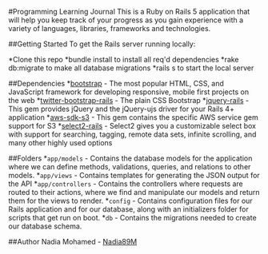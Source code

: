#Programming Learning Journal 
 This is a Ruby on Rails 5 application that will help you keep track of your progress as you gain experience with a variety of languages, libraries, frameworks and technologies.

##Getting Started
To get the Rails server running locally:

*Clone this repo
*bundle install to install all req'd dependencies
*rake db:migrate to make all database migrations
*rails s to start the local server

##Dependencies
*[bootstrap](https://github.com/twbs/bootstrap-rubygem) - The most popular HTML, CSS, and JavaScript framework for developing responsive, mobile first projects on the web
*[twitter-bootstrap-rails](https://github.com/seyhunak/twitter-bootstrap-rails) - The plain CSS Bootstrap
*[jquery-rails](https://github.com/rails/jquery-rails) - This gem provides jQuery and the jQuery-ujs driver for your Rails 4+ application
*[aws-sdk-s3](https://github.com/aws/aws-sdk-ruby) - This gem contains the specific AWS service gem support for S3
*[select2-rails](https://github.com/argerim/select2-rails) - Select2 gives you a customizable select box with support for searching, tagging, remote data sets, infinite scrolling, and many other highly used options

##Folders
*`app/models` - Contains the database models for the application where we can define methods, validations, queries, and relations to other models.
*`app/views` - Contains templates for generating the JSON output for the API
*`app/controllers` - Contains the controllers where requests are routed to their actions, where we find and manipulate our models and return them for the views to render.
*`config` - Contains configuration files for our Rails application and for our database, along with an initializers folder for scripts that get run on boot.
*`db` - Contains the migrations needed to create our database schema.

##Author
Nadia Mohamed - [Nadia89M](https://github.com/Nadia89M)